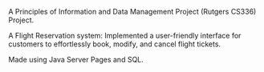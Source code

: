 A Principles of Information and Data Management Project (Rutgers CS336) Project.

A Flight Reservation system: Implemented a user-friendly interface for customers to effortlessly book, modify, and cancel flight tickets.

Made using Java Server Pages and SQL.
